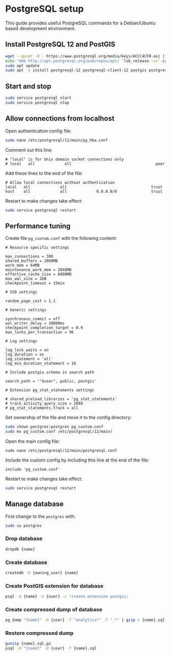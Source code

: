 

# PostgreSQL setup

This guide provides useful PostgreSQL commands for a Debian/Ubuntu based development environment.

## Install PostgreSQL 12 and PostGIS

```bash
wget --quiet -O - https://www.postgresql.org/media/keys/ACCC4CF8.asc | sudo apt-key add -
echo "deb http://apt.postgresql.org/pub/repos/apt/ `lsb_release -cs`-pgdg main" |sudo tee  /etc/apt/sources.list.d/pgdg.list
sudo apt update
sudo apt -y install postgresql-12 postgresql-client-12 postgis postgresql-12-postgis-3
```

## Start and stop

```bash
sudo service postgresql start
sudo service postgresql stop
```

## Allow connections from localhost

Open authentication config file:

```bash
sudo nano /etc/postgresql/12/main/pg_hba.conf
```

Comment out this line:

```
# "local" is for Unix domain socket connections only
# local   all             all                                     peer
```

Add these lines to the end of the file:

```
# Allow local connections without authentication
local   all             all                                     trust
host    all             all             0.0.0.0/0               trust
```

Restart to make changes take effect:

```bash
sudo service postgresql restart
```

## Performance tuning

Create file `pg_custom.conf` with the following content:

```properties
# Resource specific settings

max_connections = 300
shared_buffers = 2000MB
work_mem = 64MB
maintenance_work_mem = 2048MB
effective_cache_size = 6000MB
max_wal_size = 2GB
checkpoint_timeout = 15min

# SSD settings

random_page_cost = 1.1

# Generic settings

synchronous_commit = off
wal_writer_delay = 10000ms
checkpoint_completion_target = 0.9
max_locks_per_transaction = 96

# Log settings

log_lock_waits = on
log_duration = on
log_statement = 'all'
log_min_duration_statement = 10

# Include postgis schema in search path

search_path = '"$user", public, postgis'

# Extension pg_stat_statements settings

# shared_preload_libraries = 'pg_stat_statements'
# track_activity_query_size = 2048
# pg_stat_statements.track = all
```

Set ownership of the file and move it to the config directory:

```bash
sudo chown postgres:postgres pg_custom.conf
sudo mv pg_custom.conf /etc/postgresql/12/main/
```


Open the main config file:

```
sudo nano /etc/postgresql/12/main/postgresql.conf
```

Include the custom config by including this line at the end of the file:

```properties
include 'pg_custom.conf'
```

Restart to make changes take effect:

```bash
sudo service postgresql restart
```

## Manage database

First change to the `postgres` with:

```bash
sudo su postgres
```

### Drop database

```bash
dropdb {name}
```

### Create database


```bash
createdb -O {owning_user} {name}
```

### Create PostGIS extension for database

```bash
psql -d {name} -U {user} -c "create extension postgis;
```

### Create compressed dump of database 

```bash
pg_dump "{name}" -U {user} -T "analytics*" -T "_*" | gzip > {name}.sql.gz
```

### Restore compressed dump

```bash
gunzip {name}.sql.gz
psql -d "{name}" -U {user} -f {name}.sql
```

